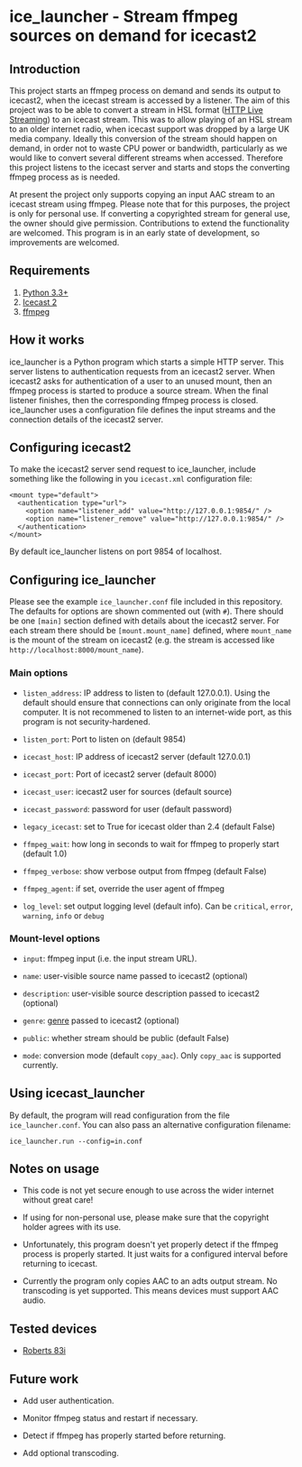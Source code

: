 # ice\_launcher - Stream ffmpeg sources on demand for icecast2

## Introduction
This project starts an ffmpeg process on demand and sends its output to icecast2, when the icecast stream is accessed by a listener.
The aim of this project was to be able to convert a stream in HSL format ([HTTP Live Streaming](https://en.wikipedia.org/wiki/HTTP_Live_Streaming)) to an icecast stream.
This was to allow playing of an HSL stream to an older internet radio, when icecast support was dropped by a large UK media company.
Ideally this conversion of the stream should happen on demand, in order not to waste CPU power or bandwidth, particularly as we would like to convert several different streams when accessed.
Therefore this project listens to the icecast server and starts and stops the converting ffmpeg process as is needed.

At present the project only supports copying an input AAC stream to an icecast stream using ffmpeg.
Please note that for this purposes, the project is only for personal use.
If converting a copyrighted stream for general use, the owner should give permission.
Contributions to extend the functionality are welcomed.
This program is in an early state of development, so improvements are welcomed.

## Requirements

1. [Python 3.3+](https://python.org/)
2. [Icecast 2](https://icecast.org/)
3. [ffmpeg](https://ffmpeg.org/)

## How it works

ice\_launcher is a Python program which starts a simple HTTP server.
This server listens to authentication requests from an icecast2 server.
When icecast2 asks for authentication of a user to an unused mount, then an ffmpeg process is started to produce a source stream.
When the final listener finishes, then the corresponding ffmpeg process is closed.
ice\_launcher uses a configuration file defines the input streams and the connection details of the icecast2 server.

## Configuring icecast2

To make the icecast2 server send request to ice\_launcher, include something like the following in you `icecast.xml` configuration file:

    <mount type="default">
      <authentication type="url">
        <option name="listener_add" value="http://127.0.0.1:9854/" />
        <option name="listener_remove" value="http://127.0.0.1:9854/" />
      </authentication>
    </mount>

By default ice\_launcher listens on port 9854 of localhost.

## Configuring ice\_launcher

Please see the example `ice_launcher.conf` file included in this repository.
The defaults for options are shown commented out (with `#`).
There should be one `[main]` section defined with details about the icecast2 server.
For each stream there should be `[mount.mount_name]` defined, where `mount_name` is the mount of the stream on icecast2 (e.g. the stream is accessed like `http://localhost:8000/mount_name`).

### Main options

* `listen_address`: IP address to listen to (default 127.0.0.1). Using the default should ensure that connections can only originate from the local computer. It is not recommened to listen to an internet-wide port, as this program is not security-hardened.

* `listen_port`: Port to listen on (default 9854)

* `icecast_host`: IP address of icecast2 server (default 127.0.0.1)

* `icecast_port`: Port of icecast2 server (default 8000)

* `icecast_user`: icecast2 user for sources (default source)

* `icecast_password`: password for user (default password)

* `legacy_icecast`: set to True for icecast older than 2.4 (default False)

* `ffmpeg_wait`: how long in seconds to wait for ffmpeg to properly start (default 1.0)

* `ffmpeg_verbose`: show verbose output from ffmpeg (default False)

* `ffmpeg_agent`: if set, override the user agent of ffmpeg

* `log_level`: set output logging level (default info). Can be `critical`, `error`, `warning`, `info` or `debug`

### Mount-level options

* `input`: ffmpeg input (i.e. the input stream URL).

* `name`: user-visible source name passed to icecast2 (optional)

* `description`: user-visible source description passed to icecast2 (optional)

* `genre`: [genre](https://dir.xiph.org/genres) passed to icecast2 (optional)

* `public`: whether stream should be public (default False)

* `mode`: conversion mode (default `copy_aac`). Only `copy_aac` is supported currently.

## Using icecast\_launcher

By default, the program will read configuration from the file `ice_launcher.conf`.
You can also pass an alternative configuration filename:

    ice_launcher.run --config=in.conf

## Notes on usage

* This code is not yet secure enough to use across the wider internet without great care!

* If using for non-personal use, please make sure that the copyright holder agrees with its use.

* Unfortunately, this program doesn't yet properly detect if the ffmpeg process is properly started. It just waits for a configured interval before returning to icecast.

* Currently the program only copies AAC to an adts output stream. No transcoding is yet supported. This means devices must support AAC audio.

## Tested devices

* [Roberts 83i](https://www.robertsradiotechnical.co.uk/productpage.aspx?pid=STREAM%2083i)

## Future work

* Add user authentication.

* Monitor ffmpeg status and restart if necessary.

* Detect if ffmpeg has properly started before returning.

* Add optional transcoding.
